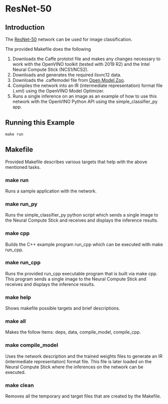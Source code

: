 # ResNet-50
## Introduction
The [ResNet-50](https://github.com/opencv/open_model_zoo/blob/master/models/public/resnet-50/resnet-50.md) network can be used for image classification.  

The provided Makefile does the following

1. Downloads the Caffe prototxt file and makes any changes necessary to work with the OpenVINO toolkit (tested with 2019 R2) and the Intel Neural Compute Stick (NCS1/NCS2). 
2. Downloads and generates the required ilsvrc12 data.
3. Downloads the .caffemodel file from [Open Model Zoo](https://github.com/opencv/open_model_zoo).
4. Compiles the network into an IR (intermediate representation) format file (.xml) using the OpenVINO Model Optimizer. 
5. Runs a single inference on an image as an example of how to use this network with the OpenVINO Python API using the simple_classifier_py app.

## Running this Example
~~~
make run
~~~

## Makefile
Provided Makefile describes various targets that help with the above mentioned tasks.

### make run
Runs a sample application with the network.

### make run_py
Runs the simple_classifier_py python script which sends a single image to the Neural Compute Stick and receives and displays the inference results.

### make cpp
Builds the C++ example program run_cpp which can be executed with make run_cpp. 

### make run_cpp
Runs the provided run_cpp executable program that is built via make cpp.  This program sends a single image to the Neural Compute Stick and receives and displays the inference results.

### make help
Shows makefile possible targets and brief descriptions. 

### make all
Makes the follow items: deps, data, compile_model, compile_cpp.

### make compile_model
Uses the network description and the trained weights files to generate an IR (intermediate representation) format file.  This file is later loaded on the Neural Compute Stick where the inferences on the network can be executed.  

### make clean
Removes all the temporary and target files that are created by the Makefile.

